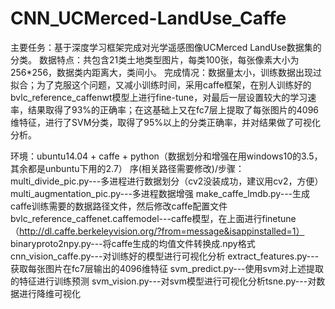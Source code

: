# CNN_UCMerced-LandUse_Caffe
主要任务：基于深度学习框架完成对光学遥感图像UCMerced LandUse数据集的分类。 
数据特点：共包含21类土地类型图片，每类100张，每张像素大小为256*256，数据类内距离大，类间小。 
完成情况：数据量太小，训练数据出现过拟合；为了克服这个问题，又减小训练时间，采用caffe框架，在别人训练好的bvlc_reference_caffenwt模型上进行fine-tune，对最后一层设置较大的学习速率，结果取得了93%的正确率；在这基础上又在fc7层上提取了每张图片的4096维特征，进行了SVM分类，取得了95%以上的分类正确率，并对结果做了可视化分析。

环境：ubuntu14.04 + caffe + python（数据划分和增强在用windows10的3.5，其余都是unbuntu下用的2.7）
序(相关路径需要修改)/步骤：
multi_divide_pic.py---多进程进行数据划分（cv2没装成功，建议用cv2，方便）
multi_augmentation_pic.py---多进程数据增强
make_caffe_lmdb.py---生成caffe训练需要的数据路径文件，然后修改caffe配置文件
bvlc_reference_caffenet.caffemodel---caffe模型，在上面进行finetune（http://dl.caffe.berkeleyvision.org/?from=message&isappinstalled=1）
binaryproto2npy.py---将caffe生成的均值文件转换成.npy格式
cnn_vision_caffe.py---对训练好的模型进行可视化分析
extract_features.py---获取每张图片在fc7层输出的4096维特征
svm_predict.py---使用svm对上述提取的特征进行训练预测
svm_vision.py---对svm模型进行可视化分析tsne.py---对数据进行降维可视化

